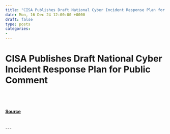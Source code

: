 ```yaml
---
title: "CISA Publishes Draft National Cyber Incident Response Plan for Public Comment"
date: Mon, 16 Dec 24 12:00:00 +0000
draft: false
type: posts
categories: 
- 
---
```

# CISA Publishes Draft National Cyber Incident Response Plan for Public Comment

<br/>

<br/>


#### [Source](https://www.cisa.gov/news-events/news/cisa-publishes-draft-national-cyber-incident-response-plan-public-comment)

<br/>
---
